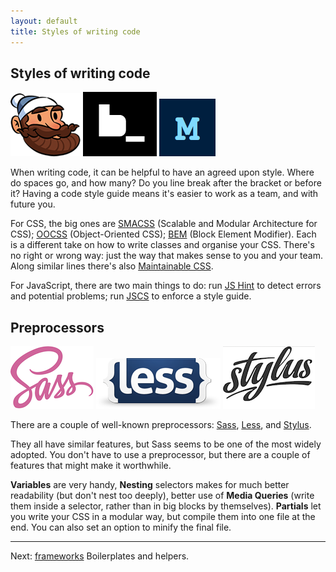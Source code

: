 ```yaml
---
layout: default
title: Styles of writing code
---
```


## Styles of writing code

[![](img/smacss.png)](https://smacss.com/) [![](img/bem.png)](https://en.bem.info/) [![](img/maintainablecss.png)](http://maintainablecss.com/)

When writing code, it can be helpful to have an agreed upon style. Where do spaces go, and how many? Do you line break after the bracket or before it? Having a code style guide means it's easier to work as a team, and with future you.

For CSS, the big ones are [SMACSS](https://smacss.com/) (Scalable and Modular Architecture for CSS); [OOCSS](http://oocss.org/) (Object-Oriented CSS); [BEM](https://en.bem.info/) (Block Element Modifier). Each is a different take on how to write classes and organise your CSS. There's no right or wrong way: just the way that makes sense to you and your team. Along similar lines there's also [Maintainable CSS](http://maintainablecss.com/).

For JavaScript, there are two main things to do: run [JS Hint](http://jshint.com/) to detect errors and potential problems; run [JSCS](http://jscs.info/) to enforce a style guide.

## Preprocessors

[![](img/sass.png)](http://sass-lang.com/) [![](img/less.png)](http://lesscss.org/) [![](img/stylus.png)](http://stylus-lang.com/)

There are a couple of well-known preprocessors: [Sass](http://sass-lang.com/), [Less](http://lesscss.org/), and [Stylus](http://stylus-lang.com/).

They all have similar features, but Sass seems to be one of the most widely adopted. You don't have to use a preprocessor, but there are a couple of features that might make it worthwhile.

**Variables** are very handy, **Nesting** selectors makes for much better readability (but don't nest too deeply), better use of **Media Queries** (write them inside a selector, rather than in big blocks by themselves). **Partials** let you write your CSS in a modular way, but compile them into one file at the end. You can also set an option to minify the final file.

---

Next: [frameworks](./frameworks.html) Boilerplates and helpers.

